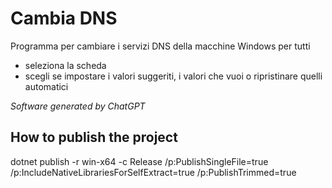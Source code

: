 Cambia DNS
==========

Programma per cambiare i servizi DNS della macchine Windows per tutti

- seleziona la scheda
- scegli se impostare i valori suggeriti, i valori che vuoi o ripristinare quelli automatici


*Software generated by ChatGPT*

## How to publish the project
dotnet publish -r win-x64 -c Release /p:PublishSingleFile=true /p:IncludeNativeLibrariesForSelfExtract=true /p:PublishTrimmed=true
